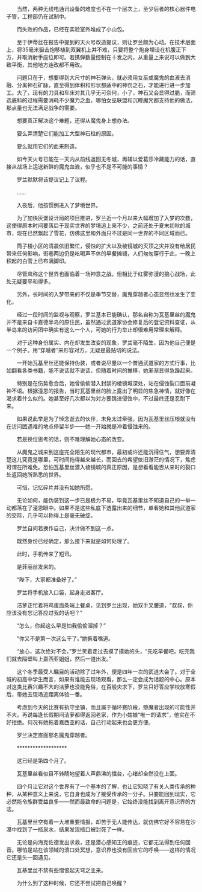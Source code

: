 　　当然，两种无线电通讯设备的难度也不在一个层次上，至少后者的核心器件电子管，工程部仍在试制中。

　　而失败的作品，已经在实验室外堆成了小山包。

　　至于伊蒂丝在报告中提到的天火号改造提议，则让罗兰颇为心动。在技术层面上，将35毫米狙击炮移植到双翼机上并不难，只要将整个炮身埋设在机腹正下方，并取消射手座位即可。若携弹数量控制在十发之内，从重量上来说可以做到大致平衡，其他地方连改都不用改。

　　问题只在于，想要得到大尺寸的神石弹头，就必须用女巫或魔鬼的血液去消融、分离神石矿脉，直至得到体积和形状都适中的神罚之石，才能进行进一步加工。大了，现有的刀具和车床对其几乎无可奈何，小了，神石又会显得过脆，而筛选底料的过程需要消耗不少魔力之血，哪怕女巫联盟和沉睡魔咒都支持他的做法，那点量也无法满足战争的需要。

　　想要真正解决这个难题，还得从魔鬼身上想办法。

　　要么弄清楚它们能加工大型神石柱的原因。

　　要么就用它们的血来制造。

　　如今天火号已能在一天内从前线返回无冬城，再辅以爱葛莎冷藏能力的话，直接从战场上运送新鲜的魔鬼血液，似乎也不是不可能的事情？

　　罗兰默默将该提议记上了议程。

　　……

　　入夜后，他按惯例进入了梦境世界。

　　为了加快灰堡设计局的项目推进，罗兰近一个月以来大幅增加了入梦的次数，这使得原本时间要落后于现实世界的梦境追上来不少，之前还处于夏末初秋的城市，现在已然飘起了雪花，仿佛这里和外面只不过是同一世界的不同区域而已。

　　筒子楼小区的清晨依旧繁忙，侵蚀的扩大以及棱镜城的灭顶之灾并没有给居民带来任何影响，街巷两边仍是吆喝声不休的早餐摊铺，人们匆匆穿行于此，一晚上积起的白雪上已布满脚印。

　　尽管岚称这个世界也面临着一场神意之战，但相比于红雾弥漫的狼心战场，此处无疑要平和得多。

　　另外，长时间的入梦带来的不仅是季节交替，魔鬼穿越者心态显然也发生了变化。

　　经过一段时间的监视与观察，罗兰基本已能确认，那名自称为瓦基里丝的魔鬼并不是来自卡嘉德半岛的原住民，虽然通过武道家协会修复后的登记资料查证，从半岛来的访问团中确实有这么一个人，可她的行为举止却很难用常理来解释。

　　对于这种身份属实、内在却发生改变的现象，罗兰毫不陌生，因为他自己便是一个例子。用“穿越者”来形容对方，无疑是最贴切的说法。

　　一开始瓦基里丝还能保持伪装，或者说尽量以一个普通武道家的方式行事，比如翻看各类书籍，能不说话就不说话，但随着时间的推移，她渐渐显得急躁起来。

　　特别是在伤势愈合后，她曾偷偷潜入封禁的棱镜城深处，站在侵蚀裂口面前凝神不语。根据潼恩的报告，当时瓦基里丝的脸上露出了明显的焦急神情，就好像在渴求着什么似的。她甚至好几次都以为对方要跳进侵蚀中，不过最终还是忍耐下来。

　　如果说此举是为了悼念逝去的伙伴，未免太过牵强，因为瓦基里丝压根就没有在访问团遇难的地点停留半步——她一开始就是冲着侵蚀来的。

　　若是换位思考的话，则不难理解她心态的改变。

　　从魔鬼之城来到这座完全陌生的现代都市，最初或许还能沉得住气，想要弄清楚这儿究竟是哪里，可时间拖得越来越长，而回去的希望依旧渺茫的情况下，焦虑可谓在所难免。恐怕瓦基里丝潜入棱镜城的真正原因，是想看看能否从来时的裂口处返回她所熟悉的世界。

　　可惜，记忆碎片并没有如她所愿。

　　无论如何，能伪装到这一步已是极为不易，毕竟瓦基里丝不知道自己的一举一动都落在了潼恩眼中。如果不是这些私底下透露出来的细节，单看她和其他武道家的交际，几乎可以称得上是毫无破绽。

　　罗兰自问若换作自己，决计做不到这一点。

　　既然身份已经确定，那么接下来就是如何处理了。

　　此时，手机传来了短讯。

　　是菲丽丝发来的。

　　“陛下，大家都准备好了。”

　　罗兰将手机放入口袋，起身走进客厅。

　　洁萝正忙着将鸡蛋面条端上餐桌，见到罗兰出现，她双手叉腰道，“叔叔，你应该没有忘记答应过我的话吧？”

　　“怎么，你起这么早是怕我偷偷溜掉？”

　　“你又不是第一次这么干了。”她撅着嘴道。

　　“放心，这次绝对不会。”罗兰笑着走过去摸了摸她的头，“先吃早餐吧，吃完我们就去隔壁叫上嘉西亚姐姐，然后一道出发。”

　　这个冬季最受人瞩目的活动除了过年外，便是四年一次的武道大会了。对于全城的初高中学生而言，如果有谁能去现场观看，那么一定会成为话题的中心。原本对这类比赛兴趣不大的洁萝也没能免俗，在百般央求下，罗兰只好答应学校放寒假后，带她去现场近距离体验一番。

　　考虑到今天的比赛有执守坐镇，而且属于循环赛阶段，堕魔者出现的可能性并不大。再说每逢长假期间洁萝都得返回老家，作为小姑娘“唯一的请求”，他实在不好拒绝。何况有她拖着嘉西亚的话，自己行动起来也会更方便。

　　罗兰决定直面那名魔鬼穿越者。

　　*******************

　　这已经是第四个月了。

　　瓦基里丝看似目不转睛地望着人声鼎沸的擂台，心绪却全然没在上面。

　　四个月让它对这个世界有了一个基本的了解，也让它知晓了有关人类传承的种种，从某种意义上来说，它自身也成为了接受传承的一分子。只要能回到现实，它必然能令族群受益良多——然而最致命的问题是，它始终没能找到离开意识界的方法。

　　瓦基里丝空有着一大堆重要情报，却苦于无人能传达，就仿佛它好不容易在沙漠中找到了一瓶泉水，结果发现瓶口被封死了一样。

　　无论是向海克佐德发出求救，还是潜心感知王的痕迹，它都无法得到任何回音。哪怕是站在该领域的溃口处冥想，意识界也没有回应它的呼唤——这样的情况它还是头一回遇见。

　　瓦基里丝不禁有些憎恨起天穹之主来。

　　为什么到了这种时候，它还不尝试把自己唤醒？

